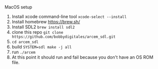 MacOS setup

1. Install xcode command-line tool `xcode-select --install`
2. Install homebrew https://brew.sh/
3. Install SDL2 `brew install sdl2`
4. clone this repo `git clone https://github.com/bobbydigitales/arcem_sdl.git`
5. `cd arcem_sdl`
6. build `SYSTEM=sdl make -j all`
7. run `./arcem`
8. At this point it should run and fail because you don't have an OS ROM file.
